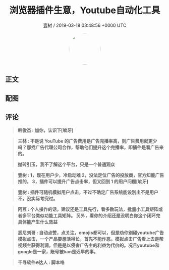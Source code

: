 <h1 align="center">浏览器插件生意，Youtube自动化工具</h1>
<p align="center">
    <a>壹树 / 2019-03-18 03:48:56 &#43;0000 UTC</a>
</p>

<div align="center">
    <img src="https://images.zsxq.com/Fsq9FGqr0sJ_wXToibsA8GVJ47u_?e=1590940799&amp;token=kIxbL07-8jAj8w1n4s9zv64FuZZNEATmlU_Vm6zD:T6psMRO0HZX3j0qAb-fNIw2j2wQ=" width="100" height="100" style="border:1px solid;border-radius:50%; color:#ffffff"/>
</div>

## 正文

<div>

</div>

## 配图
<div class="image" align="center">

</div>

## 评论

<div align="left">
<div>

<blockquote >
<span> <strong>韩俊杰 : 加你，认识下[呲牙] </strong></span>
</blockquote>

<blockquote >
<span> <strong>三林 : 不是说 YouTube 的广告费用是广告完播率高，则广告费用就更少吗？那找广告代理公司合作，帮助他们提升这个完播率，即插件是看广告来的。 

抛砖引玉，我不了解这个平台，只是一个普通观众 </strong></span>
</blockquote>

<blockquote >
<span> <strong>壹树 : 1，现在用户少，冷启动难
2，没法定位广告的投放商，官方知能广告推的。
3，插件可以提升广告点击率，但又回到 1 的用户问题[呲牙] </strong></span>
</blockquote>

<blockquote >
<span> <strong>壹树 : 插件可随机模拟用户点击，不过不确定广告系统能设別出不是用户不，没实际考究过。 </strong></span>
</blockquote>

<blockquote >
<span> <strong>阿豆 : 个人操作的话，建议还是工具先行，看多数玩法，批量小工具矩阵或者多平台类似功能工具矩阵。
另外，看你的介绍还是没明白你这个闭环完具体能产生什么效益 </strong></span>
</blockquote>

<blockquote >
<span> <strong>悉尼刘哥 : 自动点赞，点关注，emojis都可以，但是劝你别碰youtube广告模拟点击，一个产品要想活得长，首先不能作恶。模拟点击广告看上去是帮视频主获得利润，但是是以侵害广告主的利益为代价的。况且youtube和google是一家，账号被ban是迟早的事。 </strong></span>
</blockquote>

<blockquote >
<span> <strong>千寻软件🔥达人 : 脚本咯 </strong></span>
</blockquote>

</div>
</div>